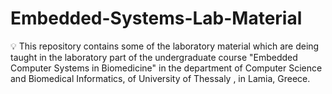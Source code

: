 # Embedded-Systems-Lab-Material
💡 This repository contains some of the laboratory material which are deing taught in the laboratory part of the undergraduate course "Embedded Computer Systems in Biomedicine" in the department of Computer Science and Biomedical Informatics, of University of Thessaly , in Lamia, Greece.

